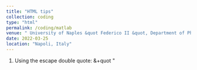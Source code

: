 ```yaml
---
title: "HTML tips"
collection: coding
type: "html"
permalink: /coding/matlab
venue: " University of Naples &quot Federico II &quot, Department of Physics"
date: 2022-03-25
location: "Napoli, Italy"
---
```



1. Using the escape double quote: &+quot &quot;
